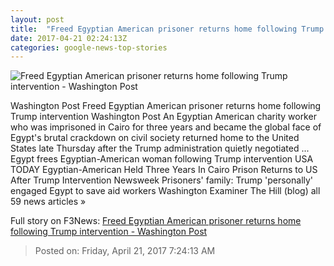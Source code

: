 ```yaml
---
layout: post
title:  "Freed Egyptian American prisoner returns home following Trump intervention - Washington Post"
date: 2017-04-21 02:24:13Z
categories: google-news-top-stories
---
```


![Freed Egyptian American prisoner returns home following Trump intervention - Washington Post](https://img.washingtonpost.com/rf/image_1484w/2010-2019/WashingtonPost/2017/04/20/National-Politics/Images/2017-04-16T132530Z_1048373530_RC1354E18400_RTRMADP_3_EGYPT-RIGHTS.jpg)

Washington Post Freed Egyptian American prisoner returns home following Trump intervention Washington Post An Egyptian American charity worker who was imprisoned in Cairo for three years and became the global face of Egypt's brutal crackdown on civil society returned home to the United States late Thursday after the Trump administration quietly negotiated ... Egypt frees Egyptian-American woman following Trump intervention USA TODAY Egyptian-American Held Three Years In Cairo Prison Returns to US After Trump Intervention Newsweek Prisoners' family: Trump 'personally' engaged Egypt to save aid workers Washington Examiner The Hill (blog) all 59 news articles »


Full story on F3News: [Freed Egyptian American prisoner returns home following Trump intervention - Washington Post](http://www.f3nws.com/n/MAhpzB)

> Posted on: Friday, April 21, 2017 7:24:13 AM
